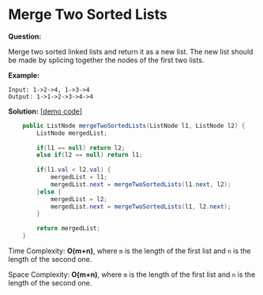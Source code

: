 # Merge Two Sorted Lists

**Question:** 

Merge two sorted linked lists and return it as a new list. The new list should be made by splicing together the nodes of the first two lists.

**Example:** 

```
Input: 1->2->4, 1->3->4
Output: 1->1->2->3->4->4
```

**Solution:**  [[demo code](https://github.com/AlfredYan/Algorithms_Practice/blob/master/code/MergeTwoSortedLists.java)] 

```java
	public ListNode mergeTwoSortedLists(ListNode l1, ListNode l2) {
		ListNode mergedList;
		
		if(l1 == null) return l2;
		else if(l2 == null) return l1;
		
		if(l1.val < l2.val) {
			mergedList = l1;
			mergedList.next = mergeTwoSortedLists(l1.next, l2);
		}else {
			mergedList = l2;
			mergedList.next = mergeTwoSortedLists(l1, l2.next);
		}
		
		return mergedList;
	}
```

Time Complexity: **O(m+n)**, where ``m`` is the length of the first list and ``n`` is the length of the second one.

Space Complexity: **O(m+n)**, where ``m`` is the length of the first list and ``n`` is the length of the second one.